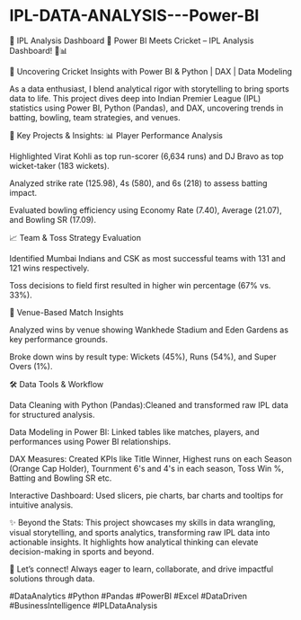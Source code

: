 # IPL-DATA-ANALYSIS---Power-BI
🏏 IPL Analysis Dashboard
🚀 Power BI Meets Cricket – IPL Analysis Dashboard! 🏏📊

🚀 Uncovering Cricket Insights with Power BI & Python | DAX | Data Modeling

As a data enthusiast, I blend analytical rigor with storytelling to bring sports data to life. This project dives deep into Indian Premier League (IPL) statistics using Power BI, Python (Pandas), and DAX, uncovering trends in batting, bowling, team strategies, and venues.

🔹 Key Projects & Insights:
📊 Player Performance Analysis

Highlighted Virat Kohli as top run-scorer (6,634 runs) and DJ Bravo as top wicket-taker (183 wickets).

Analyzed strike rate (125.98), 4s (580), and 6s (218) to assess batting impact.

Evaluated bowling efficiency using Economy Rate (7.40), Average (21.07), and Bowling SR (17.09).

📈 Team & Toss Strategy Evaluation

Identified Mumbai Indians and CSK as most successful teams with 131 and 121 wins respectively.

Toss decisions to field first resulted in higher win percentage (67% vs. 33%).

📍 Venue-Based Match Insights

Analyzed wins by venue showing Wankhede Stadium and Eden Gardens as key performance grounds.

Broke down wins by result type: Wickets (45%), Runs (54%), and Super Overs (1%).

🛠 Data Tools & Workflow

Data Cleaning with Python (Pandas):Cleaned and transformed raw IPL data for structured analysis.

Data Modeling in Power BI: Linked tables like matches, players, and performances using Power BI relationships. 

DAX Measures: Created KPIs like Title Winner, Highest runs on each Season (Orange Cap Holder), Tournment 6's and 4's in each season, Toss Win %, Batting and Bowling SR etc.

Interactive Dashboard: Used slicers, pie charts, bar charts and tooltips for intuitive analysis.

✨ Beyond the Stats:
This project showcases my skills in data wrangling, visual storytelling, and sports analytics, transforming raw IPL data into actionable insights. It highlights how analytical thinking can elevate decision-making in sports and beyond.

📩 Let’s connect! Always eager to learn, collaborate, and drive impactful solutions through data.

#DataAnalytics #Python #Pandas #PowerBI #Excel #DataDriven #BusinessIntelligence #IPLDataAnalysis
